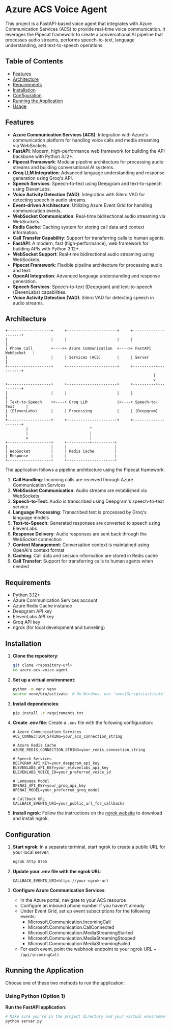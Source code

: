 # Azure ACS Voice Agent

This project is a FastAPI-based voice agent that integrates with Azure Communication Services (ACS) to provide real-time voice communication. It leverages the Pipecat framework to create a conversational AI pipeline that processes audio streams, performs speech-to-text, language understanding, and text-to-speech operations.

## Table of Contents

- [Features](#features)
- [Architecture](#architecture)
- [Requirements](#requirements)
- [Installation](#installation)
- [Configuration](#configuration)
- [Running the Application](#running-the-application)
- [Usage](#usage)

## Features

- **Azure Communication Services (ACS)**: Integration with Azure's communication platform for handling voice calls and media streaming via WebSockets.
- **FastAPI**: Modern, high-performance web framework for building the API backbone with Python 3.12+.
- **Pipecat Framework**: Modular pipeline architecture for processing audio streams and building conversational AI systems.
- **Groq LLM Integration**: Advanced language understanding and response generation using Groq's API.
- **Speech Services**: Speech-to-text using Deepgram and text-to-speech using ElevenLabs.
- **Voice Activity Detection (VAD)**: Integration with Silero VAD for detecting speech in audio streams.
- **Event-driven Architecture**: Utilizing Azure Event Grid for handling communication events.
- **WebSocket Communication**: Real-time bidirectional audio streaming via WebSockets.
- **Redis Cache**: Caching system for storing call data and context information.
- **Call Transfer Capability**: Support for transferring calls to human agents.
- **FastAPI**: A modern, fast (high-performance), web framework for building APIs with Python 3.12+.
- **WebSocket Support**: Real-time bidirectional audio streaming using WebSockets.
- **Pipecat Framework**: Flexible pipeline architecture for processing audio and text.
- **OpenAI Integration**: Advanced language understanding and response generation.
- **Speech Services**: Speech-to-text (Deepgram) and text-to-speech (ElevenLabs) capabilities.
- **Voice Activity Detection (VAD)**: Silero VAD for detecting speech in audio streams.

## Architecture

```
+-------------------+     +----------------------+     +---------------------+
|                   |     |                      |     |                     |
| Phone Call        +---->+ Azure Communication  +---->+ FastAPI WebSocket   |
|                   |     | Services (ACS)       |     | Server              |
+-------------------+     +----------------------+     +----------+----------+
                                                                 |
                                                                 v
+-------------------+     +----------------------+     +----------+----------+
|                   |     |                      |     |                     |
| Text-to-Speech    +<----+ Groq LLM             |<----+ Speech-to-Text     |
| (ElevenLabs)      |     | Processing           |     | (Deepgram)         |
+-------------------+     +----------------------+     +---------------------+
         |                           ^
         |                           |
         v                           |
+-------------------+     +----------+----------+
|                   |     |                     |
| WebSocket         |     | Redis Cache         |
| Response          |     |                     |
+-------------------+     +---------------------+
```

The application follows a pipeline architecture using the Pipecat framework:

1. **Call Handling**: Incoming calls are received through Azure Communication Services
2. **WebSocket Communication**: Audio streams are established via WebSockets
3. **Speech-to-Text**: Audio is transcribed using Deepgram's speech-to-text service
4. **Language Processing**: Transcribed text is processed by Groq's language models
5. **Text-to-Speech**: Generated responses are converted to speech using ElevenLabs
6. **Response Delivery**: Audio responses are sent back through the WebSocket connection
7. **Context Management**: Conversation context is maintained using OpenAI's context format
8. **Caching**: Call data and session information are stored in Redis cache
9. **Call Transfer**: Support for transferring calls to human agents when needed

## Requirements

- Python 3.12+
- Azure Communication Services account
- Azure Redis Cache instance
- Deepgram API key
- ElevenLabs API key
- Groq API key
- ngrok (for local development and tunneling)

## Installation

1. **Clone the repository**:

   ```sh
   git clone <repository-url>
   cd azure-acs-voice-agent
   ```

2. **Set up a virtual environment**:

   ```sh
   python -m venv venv
   source venv/bin/activate  # On Windows, use `venv\Scripts\activate`
   ```

3. **Install dependencies**:

   ```sh
   pip install -r requirements.txt
   ```

4. **Create .env file**:
   Create a `.env` file with the following configuration:

   ```
   # Azure Communication Services
   ACS_CONNECTION_STRING=your_acs_connection_string

   # Azure Redis Cache
   AZURE_REDIS_CONNECTION_STRING=your_redis_connection_string

   # Speech Services
   DEEPGRAM_API_KEY=your_deepgram_api_key
   ELEVENLABS_API_KEY=your_elevenlabs_api_key
   ELEVENLABS_VOICE_ID=your_preferred_voice_id

   # Language Model
   OPENAI_API_KEY=your_groq_api_key
   OPENAI_MODEL=your_preferred_groq_model

   # Callback URL
   CALLBACK_EVENTS_URI=your_public_url_for_callbacks
   ```

5. **Install ngrok**:
   Follow the instructions on the [ngrok website](https://ngrok.com/download) to download and install ngrok.

## Configuration

1. **Start ngrok**:
   In a separate terminal, start ngrok to create a public URL for your local server:

   ```sh
   ngrok http 8765
   ```

2. **Update your .env file with the ngrok URL**:
   ```
   CALLBACK_EVENTS_URI=https://your-ngrok-url
   ```

3. **Configure Azure Communication Services**:
   - In the Azure portal, navigate to your ACS resource
   - Configure an inbound phone number if you haven't already
   - Under Event Grid, set up event subscriptions for the following events:
     - Microsoft.Communication.IncomingCall
     - Microsoft.Communication.CallConnected
     - Microsoft.Communication.MediaStreamingStarted
     - Microsoft.Communication.MediaStreamingStopped
     - Microsoft.Communication.MediaStreamingFailed
   - For each event, point the webhook endpoint to your ngrok URL + `/api/incomingCall`


## Running the Application

Choose one of these two methods to run the application:

### Using Python (Option 1)

**Run the FastAPI application**:

```sh
# Make sure you’re in the project directory and your virtual environment is activated
python server.py
```